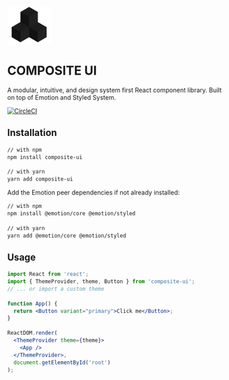 <img
  src="https://github.com/ebadgio/composite-ui/blob/master/site/public/assets/icon.png?raw=true"
  width="100"
  heigh="100"
/>

# COMPOSITE UI

A modular, intuitive, and design system first React component library. Built on top of Emotion and Styled System.

[![CircleCI](https://circleci.com/gh/ebadgio/composite-ui.svg?style=svg)](https://circleci.com/gh/ebadgio/workflows/composite-ui)

## Installation

```sh
// with npm
npm install composite-ui

// with yarn
yarn add composite-ui
```

Add the Emotion peer dependencies if not already installed:

```sh
// with npm
npm install @emotion/core @emotion/styled

// with yarn
yarn add @emotion/core @emotion/styled
```

## Usage

```jsx
import React from 'react';
import { ThemeProvider, theme, Button } from 'composite-ui';
// ... or import a custom theme

function App() {
  return <Button variant="primary">Click me</Button>;
}

ReactDOM.render(
  <ThemeProvider theme={theme}>
    <App />
  </ThemeProvider>,
  document.getElementById('root')
);
```
